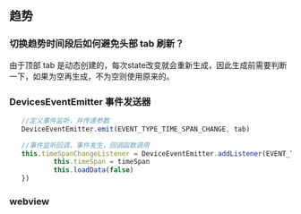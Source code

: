  ## 趋势
 ### 切换趋势时间段后如何避免头部 tab 刷新？
 由于顶部 tab 是动态创建的，每次state改变就会重新生成，因此生成前需要判断一下，如果为空再生成，不为空则使用原来的。

 ### DevicesEventEmitter 事件发送器

 ``` javascript
    //定义事件监听，并传递参数
    DeviceEventEmitter.emit(EVENT_TYPE_TIME_SPAN_CHANGE, tab)

    //事件监听回调，事件发生，回调函数调用
    this.timeSpanChangeListener = DeviceEventEmitter.addListener(EVENT_TYPE_TIME_SPAN_CHANGE, (timeSpan) => {
            this.timeSpan = timeSpan
            this.loadData(false)
    })
 ```

### webview
